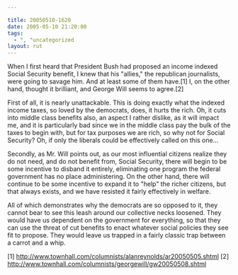 ```yaml
---

title: 20050510-1620
date: 2005-05-10 21:20:00
tags:
  - ", "uncategorized
layout: rut
---
```


<p>When I first heard that President Bush had proposed an income
indexed Social Security benefit, I knew that his "allies," the
republican journalists, were going to savage him.  And at least
some of them have.[1] I, on the other hand, thought it brilliant,
and George Will seems to agree.[2]</p>

<p>First of all, it is nearly unattackable.  This is doing exactly
what the indexed income taxes, so loved by the democrats, does,
it hurts the rich.  Oh, it cuts into middle class benefits also,
an aspect I rather dislike, as it will impact me, and it is
particularly bad since we in the middle class pay the bulk of the
taxes to begin with, but for tax purposes we are rich, so why not
for Social Security?  Oh, if only the liberals could be effectively
called on this one&#x2026;</p>

<p>Secondly, as Mr. Will points out, as our most influential
citizens realize they do not need, and do not benefit from,
Social Security, there will begin to be some incentive to disband
it entirely, eliminating one program the federal government has
no place administering.  On the other hand, there will continue
to be some incentive to expand it to "help" the richer citizens,
but that always exists, and we have resisted it fairly effectively
in welfare.</p>

<p>All of which demonstrates why the democrats are so opposed
to it, they cannot bear to see this leash around our collective
necks loosened.  They would have us dependent on the government for
everything, so that they can use the threat of cut benefits to enact
whatever social policies they see fit to propose.  They would leave
us trapped in a fairly classic trap between a carrot and a whip.</p>

[1] http://www.townhall.com/columnists/alanreynolds/ar20050505.shtml
[2] http://www.townhall.com/columnists/georgewill/gw20050508.shtml

